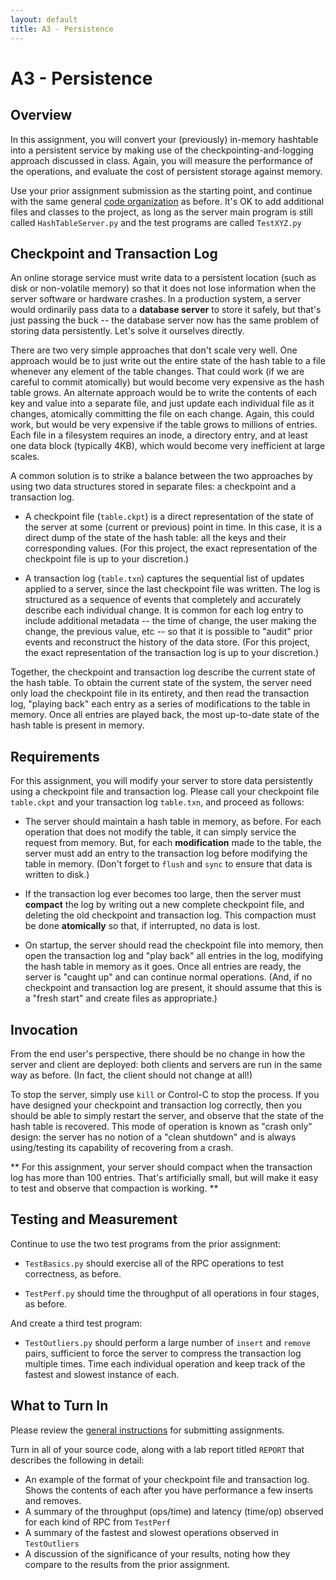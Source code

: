 ```yaml
---
layout: default
title: A3 - Persistence
---
```

# A3 - Persistence

## Overview

In this assignment, you will convert your (previously) in-memory hashtable into
a persistent service by making use of the checkpointing-and-logging approach
discussed in class.  Again, you will measure the performance of the operations,
and evaluate the cost of persistent storage against memory.

Use your prior assignment submission as the starting point,
and continue with the same general [code organization](a2) as before.
It's OK to add additional files and classes to the project, as long
as the server main program is still called `HashTableServer.py` and
the test programs are called `TestXYZ.py`

## Checkpoint and Transaction Log

An online storage service must write data to a persistent location
(such as disk or non-volatile memory) so that it does not lose information
when the server software or hardware crashes.  In a production system,
a server would ordinarily pass data to a **database server** to store it
safely, but that's just passing the buck -- the database server now has
the same problem of storing data persistently.  Let's solve it ourselves directly.

There are two very simple approaches that don't scale very well.
One approach would be to just write out the entire state of the
hash table to a file whenever any element of the table changes.
That could work (if we are careful to commit atomically) but would become
very expensive as the hash table grows.  An alternate approach would
be to write the contents of each key and value into a separate file,
and just update each individual file as it changes, atomically committing
the file on each change.  Again, this could work,
but would be very expensive if the table grows to millions of entries.
Each file in a filesystem requires an inode, a directory entry, and at least
one data block (typically 4KB), which would become very inefficient at large scales.

A common solution is to strike a balance between the two approaches
by using two data structures stored in separate files: a checkpoint
and a transaction log.

- A checkpoint file (`table.ckpt`) is a direct representation of the state of the server at some
(current or previous) point in time.  In this case, it is a direct dump of the state of the hash
table: all the keys and their corresponding values.  (For this project, the exact representation
of the checkpoint file is up to your discretion.)

- A transaction log (`table.txn`) captures the sequential list of updates applied to a server,
since the last checkpoint file was written.  The log is structured as a sequence of events that
completely and accurately describe each individual change.  It is common for each log entry to include
additional metadata -- the time of change, the user making the change, the previous value, etc --
so that it is possible to "audit" prior events and reconstruct the history of the data store.
(For this project, the exact representation of the transaction log is up to your discretion.)

Together, the checkpoint and transaction log describe the current state of
the hash table.  To obtain the current state of the system, the server need only
load the checkpoint file in its entirety, and then read the transaction log,
"playing back" each entry as a series of modifications to the table in memory.
Once all entries are played back, the most up-to-date state of the hash table
is present in memory.

## Requirements

For this assignment, you will modify your server to store data persistently
using a checkpoint file and transaction log.  Please call your checkpoint file `table.ckpt` and
your transaction log `table.txn`, and proceed as follows:

- The server should maintain a hash table in memory, as before.  For each operation
that does not modify the table, it can simply service the request from memory.
But, for each **modification** made to the table, the server must add an entry
to the transaction log before modifying the table in memory.  (Don't forget to `flush` and `sync` to ensure that data is written to disk.)

- If the transaction log ever becomes too large, then the server must **compact** the log by
writing out a new complete checkpoint file, and deleting the old checkpoint and transaction log.
This compaction must be done **atomically** so that, if interrupted, no data is lost.

- On startup, the server should read the checkpoint file into memory,
then open the transaction log and "play back" all entries in the log,
modifying the hash table in memory as it goes.  Once all entries are ready,
the server is "caught up" and can continue normal operations.
(And, if no checkpoint and transaction log are present, it should assume
that this is a "fresh start" and create files as appropriate.)

## Invocation

From the end user's perspective, there should be no change in how the
server and client are deployed: both clients and servers are run in the
same way as before.  (In fact, the client should not change at all!)

To stop the server, simply use `kill` or Control-C to stop the process.
If you have designed your checkpoint and transaction log correctly, then
you should be able to simply restart the server, and observe that the state
of the hash table is recovered.  This mode of operation is known as "crash only" design:
the server has no notion of a "clean shutdown" and is always using/testing its capability
of recovering from a crash.

** For this assignment, your server should compact when the transaction log has more than 100 entries.  That's artificially small, but will make it easy to test and observe that compaction is working.  **

## Testing and Measurement

Continue to use the two test programs from the prior assignment:

- `TestBasics.py` should exercise all of the RPC operations to test correctness, as before.

- `TestPerf.py` should time the throughput of all operations in four stages, as before.

And create a third test program:

- `TestOutliers.py` should perform a large number of `insert` and `remove` pairs, sufficient to force the server to compress the transaction log multiple times.  Time each individual operation and keep track of the fastest and slowest instance of each.
 
## What to Turn In

Please review the [general instructions](general) for submitting assignments.

Turn in all of your source code, along with a lab report titled `REPORT` that describes the following in detail:
- An example of the format of your checkpoint file and transaction log.  Shows the contents of each after you have performance a few inserts and removes.
- A summary of the throughput (ops/time) and latency (time/op) observed for each kind of RPC from `TestPerf`
- A summary of the fastest and slowest operations observed in `TestOutliers`
- A discussion of the significance of your results, noting how they compare to the results from the prior assignment.

